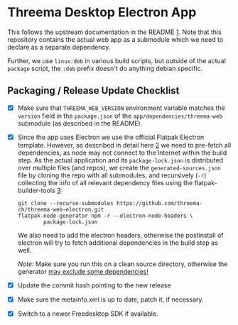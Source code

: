 # Threema Desktop Electron App

This follows the upstream documentation in the README [1].
Note that this repository contains the actual web app as a submodule which we
need to declare as a separate dependency.

Further, we use `linux:deb` in various build scripts, but outside of
the actual `package` script, the `:deb` prefix doesn't do anything debian
specific.

## Packaging / Release Update Checklist

* [x] Make sure that `THREEMA_WEB_VERSION` environment variable matches the
  `version` field in the `package.json` of the `app/dependencies/threema-web`
  submodule (as described in the README).
* [x] Since the app uses Electron we use the official Flatpak Electron template.
  However, as described in detail here [2] we need to pre-fetch all dependencies,
  as node may not connect to the Internet within the build step.
  As the actual application and its `package-lock.json` is distributed over
  multiple files (and repos), we create the `generated-sources.json` file by
  cloning the repo with all submodules,
  and recursively (`-r`) collecting the info of all relevant dependency files
  using the flatpak-builder-tools [3]:

      git clone --recurse-submodules https://github.com/threema-ch/threema-web-electron.git
      flatpak-node-generator npm -r --electron-node-headers \
              package-lock.json

  We also need to add the electron headers, otherwise the postinstall of electron
  will try to fetch additional dependencies in the build step as well.

  *Note:* Make sure you run this on a clean source directory, otherwise the generator
  [may exclude some dependencies!](https://github.com/flatpak/flatpak-builder-tools/issues/354#issuecomment-1478518442)
* [x] Update the commit hash pointing to the new release
* [x] Make sure the metainfo.xml is up to date, patch it, if necessary.
* [x] Switch to a newer Freedesktop SDK if available.

[1]: https://github.com/threema-ch/threema-web-electron/
[2]: https://docs.flatpak.org/en/latest/electron.html
[3]: https://github.com/flatpak/flatpak-builder-tools/
